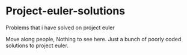 Project-euler-solutions
=======================

Problems that i have solved on project euler

Move along people, Nothing to see here. Just a bunch of poorly coded solutions to project euler.
